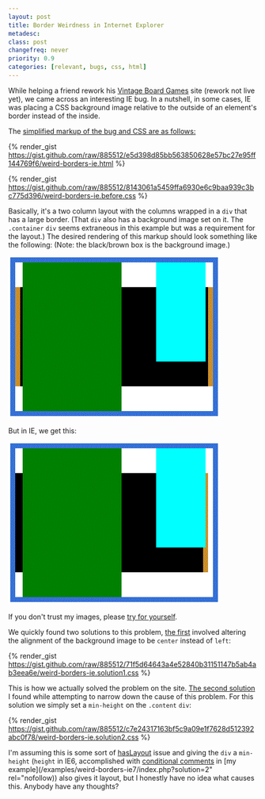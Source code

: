 ```yaml
---
layout: post
title: Border Weirdness in Internet Explorer
metadesc: 
class: post
changefreq: never
priority: 0.9
categories: [relevant, bugs, css, html]
---
```

While helping a friend rework his [Vintage Board Games](http://www.vintageboardgames.net/) site (rework not live yet), 
we came across an interesting IE bug.  In a nutshell, in some cases, IE was placing a CSS background image relative to the outside 
of an element's border instead of the inside.

The [simplified markup of the bug and CSS are as follows:](/examples/weird-borders-ie7/)

{% render_gist https://gist.github.com/raw/885512/e5d398d85bb563850628e57bc27e95ff144769f6/weird-borders-ie.html %}

{% render_gist https://gist.github.com/raw/885512/8143061a5459ffa6930e6c9baa939c3bc775d396/weird-borders-ie.before.css %}

Basically, it's a two column layout with the columns wrapped in a `div` that has a large border.  (That 
`div` also has a background image set on it.  The `.container` `div` seems extraneous in this example but was a 
requirement for the layout.)  The desired rendering of this markup should look something like the following: 
(Note: the black/brown box is the background image.)

<img src="/img/content/ie-correct.gif" alt="ie_correct.gif" border="0" width="427" height="327" style="float: none;">

But in IE, we get this:

<img src="/img/content/ie-bug.gif" alt="ie_bug.gif" border="0" width="427" height="327" style="float: none;">

If you don't trust my images, please [try for yourself](/examples/weird-borders-ie7/index.php).

We quickly found two solutions to this problem, [the first](/examples/weird-borders-ie7/index.php?solution=1) 
involved altering the alignment of the background image to be `center` instead of 
`left`:

{% render_gist https://gist.github.com/raw/885512/71f5d64643a4e52840b31151147b5ab4ab3eea6e/weird-borders-ie.solution1.css %}

This is how we actually solved the problem on the site. 
[The second solution](/examples/weird-borders-ie7/index.php?solution=2) I found while attempting to 
narrow down the cause of this problem.  For this solution we simply set a `min-height` on the 
`.content` `div`:

{% render_gist https://gist.github.com/raw/885512/c7e24317163bf5c9a09e1f7628d512392abc0f78/weird-borders-ie.solution2.css %}

I'm assuming this is some sort of [hasLayout](http://www.satzansatz.de/cssd/onhavinglayout.html) issue and giving 
the `div` a `min-height` (`height` in IE6, accomplished with [conditional comments](http://www.quirksmode.org/css/condcom.html) 
in [my example](/examples/weird-borders-ie7/index.php?solution=2" rel="nofollow)) also gives it layout, but I honestly 
have no idea what causes this.  Anybody have any thoughts?
